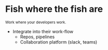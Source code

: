 # Fish where the fish are
<sup>Work where your developers work.</sup>

* Integrate into their work-flow
  * Repos, pipelines
  * Collaboration platform (slack, teams)
